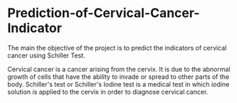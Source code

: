 # Prediction-of-Cervical-Cancer-Indicator
The main the objective of the project is to predict the indicators of cervical cancer using Schiller Test. 

Cervical cancer is a cancer arising from the cervix. It is due to the abnormal growth of cells that have the ability to invade or spread to other parts of the body.
Schiller's test or Schiller's Iodine test is a medical test in which iodine solution is applied to the cervix in order to diagnose cervical cancer.
